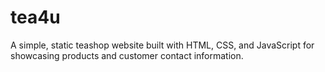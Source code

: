 # tea4u
A simple, static teashop website built with HTML, CSS, and JavaScript for showcasing products and customer contact information.
